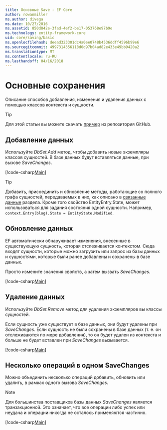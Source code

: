 ```yaml
---
title: Основные Save - EF Core
author: rowanmiller
ms.author: divega
ms.date: 10/27/2016
ms.assetid: 850d842e-3fad-4ef2-be17-053768e97b9e
ms.technology: entity-framework-core
uid: core/saving/basic
ms.openlocfilehash: deead323301dc4a0ee0748b4536ddff4596b99e6
ms.sourcegitcommit: 4997314356118d0d97b04ad82e433e49bb9420a2
ms.translationtype: MT
ms.contentlocale: ru-RU
ms.lasthandoff: 04/16/2018
---
```

# <a name="basic-save"></a>Основные сохранения

Описание способов добавления, изменения и удаления данных с помощью классов контекста и сущности.

> [!TIP]  
> Для этой статьи вы можете скачать [пример](https://github.com/aspnet/EntityFramework.Docs/tree/master/samples/core/Saving/Saving/Basics/) из репозитория GitHub.

## <a name="adding-data"></a>Добавление данных

Используйте *DbSet.Add* метод, чтобы добавить новые экземпляры классов сущностей. В базе данных будут вставляться данные, при вызове *SaveChanges*.

[!code-csharp[Main](../../../samples/core/Saving/Saving/Basics/Sample.cs#Add)]

> [!TIP]  
> Добавить, присоединить и обновление методы, работающие со полного графа сущностей, передаваемых в них, как описано в [связанные данные](related-data.md) раздела. Кроме того свойство EntityEntry.State, может использоваться для задания состояния одной сущности. Например, `context.Entry(blog).State = EntityState.Modified`.

## <a name="updating-data"></a>Обновление данных

EF автоматически обнаруживает изменения, внесенные в существующую сущность, которая отслеживается контекстом. Сюда входят сущности, которые можно загрузить или запрос из базы данных и сущностями, которые были ранее добавлены и сохранены в базе данных.

Просто измените значения свойств, а затем вызвать *SaveChanges*.

[!code-csharp[Main](../../../samples/core/Saving/Saving/Basics/Sample.cs#Update)]

## <a name="deleting-data"></a>Удаление данных

Используйте *DbSet.Remove* метод для удаления экземпляров вы классы сущностей.

Если сущность уже существует в базе данных, они будут удалены при *SaveChanges*. Если сущность не были сохранены в базе данных (т. е. он отслеживаются по мере добавления), то он будет удален из контекста и больше не будет вставлен при *SaveChanges* вызывается.

[!code-csharp[Main](../../../samples/core/Saving/Saving/Basics/Sample.cs#Remove)]

## <a name="multiple-operations-in-a-single-savechanges"></a>Несколько операций в одном SaveChanges

Можно объединить несколько операций добавить, обновить или удалить, в рамках одного вызова *SaveChanges*.

> [!NOTE]  
> Для большинства поставщиков базы данных *SaveChanges* является транзакционной. Это означает, что все операции либо успех или неудача и операции никогда не осталось применяются частично.

[!code-csharp[Main](../../../samples/core/Saving/Saving/Basics/Sample.cs#MultipleOperations)]
